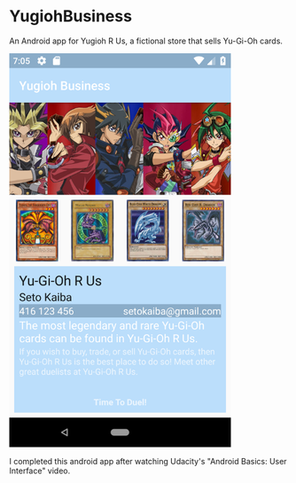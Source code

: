 # YugiohBusiness
An Android app for Yugioh R Us, a fictional store that sells Yu-Gi-Oh cards.

<img src="/app/src/main/res/drawable/Yugioh_R_Us_Screen_Shot.png" width="400">

I completed this android app after watching Udacity's "Android Basics: User Interface" video.
